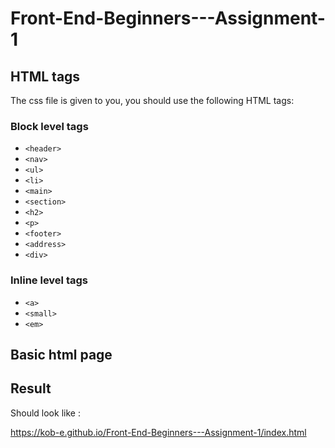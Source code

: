 # Front-End-Beginners---Assignment-1

## HTML tags

The css file is given to you, you should use the following HTML tags:

### Block level tags
* `<header>`
* `<nav>`
* `<ul>`
* `<li>`
* `<main>`
* `<section>`
* `<h2>`
* `<p>`
* `<footer>`
* `<address>`
* `<div>`

### Inline level tags
* `<a>`
* `<small>`
* `<em>`


## Basic html page


## Result
Should look like :

https://kob-e.github.io/Front-End-Beginners---Assignment-1/index.html
